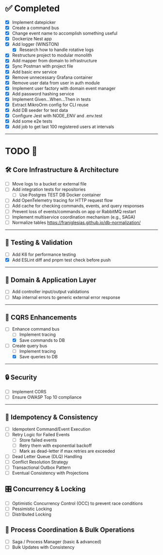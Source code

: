 # ✅ Completed

- [x] Implement datepicker  
- [x] Create a command bus  
- [x] Change event name to accomplish something useful  
- [x] Dockerize Nest app  
- [x] Add logger (WINSTON)  
  - [x] Research how to handle rotative logs  
- [x] Restructure project to modular monolith  
- [x] Add mapper from domain to infrastructure  
- [x] Sync Postman with project file  
- [x] Add basic env service  
- [x] Remove unnecessary Grafana container  
- [x] Remove user data from user in auth module  
- [x] Implement user factory with domain event manager  
- [x] Add password hashing service  
- [x] Implement Given...When...Then in tests  
- [x] Extract MikroOrm config for CLI reuse  
- [x] Add DB seeder for test data  
- [x] Configure Jest with NODE_ENV and .env.test  
- [x] Add some e2e tests  
- [x] Add job to get last 100 registered users at intervals  

---

# TODO 📝
## 🛠️ Core Infrastructure & Architecture

- [ ] Move logs to a bucket or external file  
- [ ] Add integration tests for repositories  
  - [ ] Use Postgres TEST DB Docker container  
- [ ] Add OpenTelemetry tracing for HTTP request flow  
- [ ] Add cache for checking commands, events, and query responses  
- [ ] Prevent loss of events/commands on app or RabbitMQ restart  
- [ ] Implement multiservice coordination mechanism (e.g., SAGA)  
- [ ] Normalize tables https://franiglesias.github.io/db-normalization/

---

## 🧪 Testing & Validation
- [ ] Add K6 for performance testing  
- [x] Add ESLint diff and pnpm test check before push  

---

## 🧱 Domain & Application Layer

- [ ] Add controller input/output validations  
- [ ] Map internal errors to generic external error response  

---

## 🚦 CQRS Enhancements

- [ ] Enhance command bus  
  - [ ] Implement tracing  
  - [x] Save commands to DB  
- [ ] Create query bus  
  - [ ] Implement tracing  
  - [x] Save queries to DB  

---

## 🔒 Security

- [ ] Implement CORS  
- [ ] Ensure OWASP Top 10 compliance  

---

## 🔄 Idempotency & Consistency
- [ ] Idempotent Command/Event Execution  
- [ ] Retry Logic for Failed Events  
  - [ ] Store failed events  
  - [ ] Retry them with exponential backoff  
  - [ ] Mark as dead-letter if max retries are exceeded  
- [ ] Dead Letter Queue (DLQ) Handling  
- [ ] Conflict Resolution Strategy  
- [ ] Transactional Outbox Pattern  
- [ ] Eventual Consistency with Projections  

## 🎛️ Concurrency & Locking
- [ ] Optimistic Concurrency Control (OCC) to prevent race conditions  
- [ ] Pessimistic Locking  
- [ ] Distributed Locking  

## 🔁 Process Coordination & Bulk Operations
- [ ] Saga / Process Manager (basic & advanced)  
- [ ] Bulk Updates with Consistency  